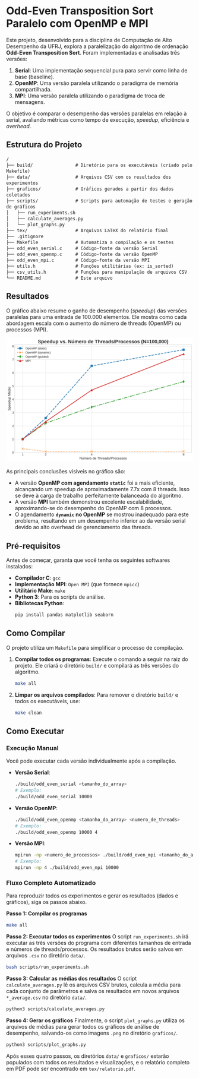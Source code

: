 # Odd-Even Transposition Sort Paralelo com OpenMP e MPI

Este projeto, desenvolvido para a disciplina de Computação de Alto Desempenho da UFRJ, explora a paralelização do algoritmo de ordenação **Odd-Even Transposition Sort**. Foram implementadas e analisadas três versões:
1.  **Serial**: Uma implementação sequencial pura para servir como linha de base (baseline).
2.  **OpenMP**: Uma versão paralela utilizando o paradigma de memória compartilhada.
3.  **MPI**: Uma versão paralela utilizando o paradigma de troca de mensagens.

O objetivo é comparar o desempenho das versões paralelas em relação à serial, avaliando métricas como tempo de execução, *speedup*, eficiência e *overhead*.

## Estrutura do Projeto

```
/
├── build/                # Diretório para os executáveis (criado pelo Makefile)
├── data/                 # Arquivos CSV com os resultados dos experimentos
├── graficos/             # Gráficos gerados a partir dos dados coletados
├── scripts/              # Scripts para automação de testes e geração de gráficos
│   ├── run_experiments.sh
│   ├── calculate_averages.py
│   └── plot_graphs.py
├── tex/                  # Arquivos LaTeX do relatório final
├── .gitignore
├── Makefile              # Automatiza a compilação e os testes
├── odd_even_serial.c     # Código-fonte da versão Serial
├── odd_even_openmp.c     # Código-fonte da versão OpenMP
├── odd_even_mpi.c        # Código-fonte da versão MPI
├── utils.h               # Funções utilitárias (ex: is_sorted)
├── csv_utils.h           # Funções para manipulação de arquivos CSV
└── README.md             # Este arquivo
```

## Resultados

O gráfico abaixo resume o ganho de desempenho (*speedup*) das versões paralelas para uma entrada de 100.000 elementos. Ele mostra como cada abordagem escala com o aumento do número de threads (OpenMP) ou processos (MPI).

![Speedup vs. Número de Threads/Processos](graficos/speedup_vs_processos_100000.png)

As principais conclusões visíveis no gráfico são:
- A versão **OpenMP com agendamento `static`** foi a mais eficiente, alcançando um speedup de aproximadamente 7.7x com 8 threads. Isso se deve à carga de trabalho perfeitamente balanceada do algoritmo.
- A versão **MPI** também demonstrou excelente escalabilidade, aproximando-se do desempenho do OpenMP com 8 processos.
- O agendamento **`dynamic` no OpenMP** se mostrou inadequado para este problema, resultando em um desempenho inferior ao da versão serial devido ao alto overhead de gerenciamento das threads.

## Pré-requisitos

Antes de começar, garanta que você tenha os seguintes softwares instalados:

*   **Compilador C**: `gcc`
*   **Implementação MPI**: `Open MPI` (que fornece `mpicc`)
*   **Utilitário Make**: `make`
*   **Python 3**: Para os scripts de análise.
*   **Bibliotecas Python**:
    ```bash
    pip install pandas matplotlib seaborn
    ```

## Como Compilar

O projeto utiliza um `Makefile` para simplificar o processo de compilação.

1.  **Compilar todos os programas**:
    Execute o comando a seguir na raiz do projeto. Ele criará o diretório `build/` e compilará as três versões do algoritmo.
    ```bash
    make all
    ```

2.  **Limpar os arquivos compilados**:
    Para remover o diretório `build/` e todos os executáveis, use:
    ```bash
    make clean
    ```

## Como Executar

### Execução Manual

Você pode executar cada versão individualmente após a compilação.

*   **Versão Serial**:
    ```bash
    ./build/odd_even_serial <tamanho_do_array>
    # Exemplo:
    ./build/odd_even_serial 10000
    ```

*   **Versão OpenMP**:
    ```bash
    ./build/odd_even_openmp <tamanho_do_array> <numero_de_threads>
    # Exemplo:
    ./build/odd_even_openmp 10000 4
    ```

*   **Versão MPI**:
    ```bash
    mpirun -np <numero_de_processos> ./build/odd_even_mpi <tamanho_do_array>
    # Exemplo:
    mpirun -np 4 ./build/odd_even_mpi 10000
    ```

### Fluxo Completo Automatizado

Para reproduzir todos os experimentos e gerar os resultados (dados e gráficos), siga os passos abaixo.

**Passo 1: Compilar os programas**
```bash
make all
```

**Passo 2: Executar todos os experimentos**
O script `run_experiments.sh` irá executar as três versões do programa com diferentes tamanhos de entrada e números de threads/processos. Os resultados brutos serão salvos em arquivos `.csv` no diretório `data/`.

```bash
bash scripts/run_experiments.sh
```

**Passo 3: Calcular as médias dos resultados**
O script `calculate_averages.py` lê os arquivos CSV brutos, calcula a média para cada conjunto de parâmetros e salva os resultados em novos arquivos `*_average.csv` no diretório `data/`.

```bash
python3 scripts/calculate_averages.py
```

**Passo 4: Gerar os gráficos**
Finalmente, o script `plot_graphs.py` utiliza os arquivos de médias para gerar todos os gráficos de análise de desempenho, salvando-os como imagens `.png` no diretório `graficos/`.

```bash
python3 scripts/plot_graphs.py
```

Após esses quatro passos, os diretórios `data/` e `graficos/` estarão populados com todos os resultados e visualizações, e o relatório completo em PDF pode ser encontrado em `tex/relatorio.pdf`.